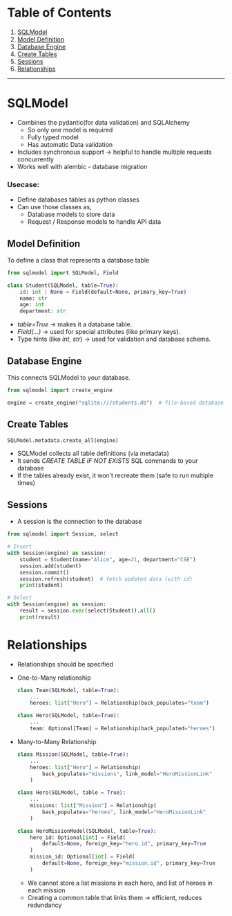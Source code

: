 # Table of Contents

1. [SQLModel](#sqlmodel)
2. [Model Definition](#model-definition)
3. [Database Engine](#database-engine)
4. [Create Tables](#create-tables)
5. [Sessions](#sessions)
6. [Relationships](#relationships)
---

# SQLModel

- Combines the pydantic(for data validation) and SQLAlchemy
    - So only one model is required
    - Fully typed model
    - Has automatic Data validation
- Includes synchronous support → helpful to handle multiple requests concurrently
- Works well with alembic - database migration

### Usecase:

- Define databases tables as python classes
- Can use those classes as,
    - Database models to store data
    - Request / Response models to handle API data

## Model Definition

To define a class that represents a database table

```python
from sqlmodel import SQLModel, Field

class Student(SQLModel, table=True):
    id: int | None = Field(default=None, primary_key=True)
    name: str
    age: int
    department: str
```

- *table=True* → makes it a database table.
- *Field(…)* → used for special attributes (like primary keys).
- Type hints (like *int*, *str*) → used for validation and database schema.

## Database Engine

This connects SQLModel to your database.

```python
from sqlmodel import create_engine

engine = create_engine("sqlite:///students.db")  # file-based database
```

## Create Tables

```python
SQLModel.metadata.create_all(engine)
```

- SQLModel collects all table definitions (via metadata)
- It sends *CREATE TABLE IF NOT EXISTS* SQL commands to your database
- If the tables already exist, it won’t recreate them (safe to run multiple times)

## Sessions

- A session is the connection to the database

```python
from sqlmodel import Session, select

# Insert
with Session(engine) as session:
    student = Student(name="Alice", age=21, department="CSE")
    session.add(student)
    session.commit()
    session.refresh(student)  # fetch updated data (with id)
    print(student)

# Select
with Session(engine) as session:
    result = session.exec(select(Student)).all()
    print(result)
```

# Relationships

- Relationships should be specified
- One-to-Many relationship
    
    ```python
    class Team(SQLModel, table=True):
    	...
    	heroes: list["Hero"] = Relationship(back_populates="team")
    
    class Hero(SQLModel, table=True):
    	...
    	team: Optional[Team] = Relationship(back_populated="heroes")
    ```
    
- Many-to-Many Relationship
    
    ```python
    class Mission(SQLModel, table=True):
    	...
    	heroes: list["Hero"] = Relationship(
    		back_populates="missions", link_model="HeroMissionLink"
    	)
    
    class Hero(SQLModel, table = True):
    	...
    	missions: list["Mission"] = Relationship(
    		back_populates="heroes", link_model="HeroMissionLink"
    	)
    
    class HeroMissionModel(SQLModel, table=True):
    	hero_id: Optional[int] = Field(
    		default=None, foreign_key="hero.id", primary_key=True
    	)
    	mission_id: Optional[int] = Field(
    		default=None, foreign_key="mission.id", primary_key=True
    	)
    ```
    
    - We cannot store a list missions in each hero, and list of heroes in each mission
    - Creating a common table that links them → efficient, reduces redundancy
